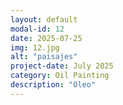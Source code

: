 ```yaml
---
layout: default
modal-id: 12
date: 2025-07-25
img: 12.jpg
alt: "paisajes"
project-date: July 2025
category: Oil Painting
description: "Oleo"
---
```

